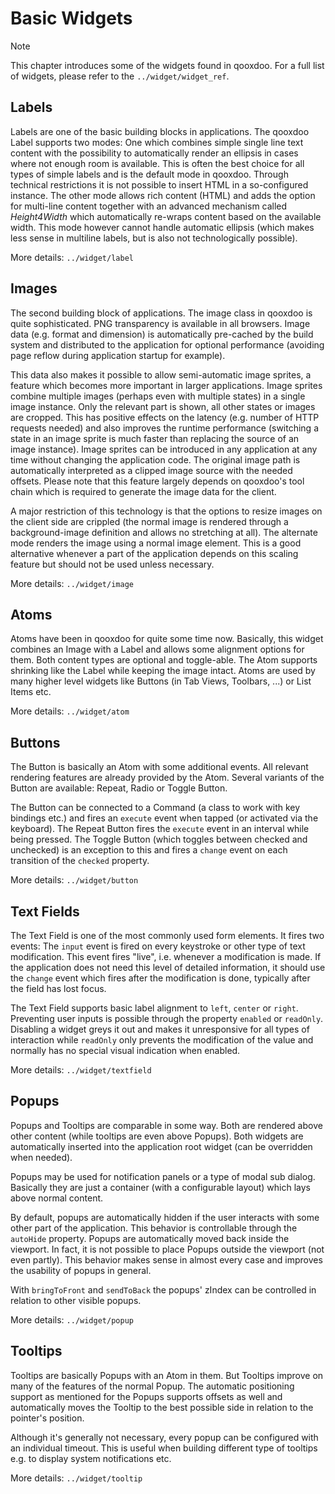 # Basic Widgets

<div class="note">

<div class="admonition-title">

Note

</div>

This chapter introduces some of the widgets found in qooxdoo. For a full
list of widgets, please refer to the `../widget/widget_ref`.

</div>

## Labels

Labels are one of the basic building blocks in applications. The qooxdoo
Label supports two modes: One which combines simple single line text
content with the possibility to automatically render an ellipsis in
cases where not enough room is available. This is often the best choice
for all types of simple labels and is the default mode in qooxdoo.
Through technical restrictions it is not possible to insert HTML in a
so-configured instance. The other mode allows rich content (HTML) and
adds the option for multi-line content together with an advanced
mechanism called *Height4Width* which automatically re-wraps content
based on the available width. This mode however cannot handle automatic
ellipsis (which makes less sense in multiline labels, but is also not
technologically possible).

More details: `../widget/label`

## Images

The second building block of applications. The image class in qooxdoo is
quite sophisticated. PNG transparency is available in all browsers.
Image data (e.g. format and dimension) is automatically pre-cached by
the build system and distributed to the application for optional
performance (avoiding page reflow during application startup for
example).

This data also makes it possible to allow semi-automatic image sprites,
a feature which becomes more important in larger applications. Image
sprites combine multiple images (perhaps even with multiple states) in a
single image instance. Only the relevant part is shown, all other states
or images are cropped. This has positive effects on the latency (e.g.
number of HTTP requests needed) and also improves the runtime
performance (switching a state in an image sprite is much faster than
replacing the source of an image instance). Image sprites can be
introduced in any application at any time without changing the
application code. The original image path is automatically interpreted
as a clipped image source with the needed offsets. Please note that this
feature largely depends on qooxdoo's tool chain which is required to
generate the image data for the client.

A major restriction of this technology is that the options to resize
images on the client side are crippled (the normal image is rendered
through a background-image definition and allows no stretching at all).
The alternate mode renders the image using a normal image element. This
is a good alternative whenever a part of the application depends on this
scaling feature but should not be used unless necessary.

More details: `../widget/image`

## Atoms

Atoms have been in qooxdoo for quite some time now. Basically, this
widget combines an Image with a Label and allows some alignment options
for them. Both content types are optional and toggle-able. The Atom
supports shrinking like the Label while keeping the image intact. Atoms
are used by many higher level widgets like Buttons (in Tab Views,
Toolbars, ...) or List Items etc.

More details: `../widget/atom`

## Buttons

The Button is basically an Atom with some additional events. All
relevant rendering features are already provided by the Atom. Several
variants of the Button are available: Repeat, Radio or Toggle Button.

The Button can be connected to a Command (a class to work with key
bindings etc.) and fires an `execute` event when tapped (or activated
via the keyboard). The Repeat Button fires the `execute` event in an
interval while being pressed. The Toggle Button (which toggles between
checked and unchecked) is an exception to this and fires a `change`
event on each transition of the `checked` property.

More details: `../widget/button`

## Text Fields

The Text Field is one of the most commonly used form elements. It fires
two events: The `input` event is fired on every keystroke or other type
of text modification. This event fires "live", i.e. whenever a
modification is made. If the application does not need this level of
detailed information, it should use the `change` event which fires after
the modification is done, typically after the field has lost focus.

The Text Field supports basic label alignment to `left`, `center` or
`right`. Preventing user inputs is possible through the property
`enabled` or `readOnly`. Disabling a widget greys it out and makes it
unresponsive for all types of interaction while `readOnly` only prevents
the modification of the value and normally has no special visual
indication when enabled.

More details: `../widget/textfield`

## Popups

Popups and Tooltips are comparable in some way. Both are rendered above
other content (while tooltips are even above Popups). Both widgets are
automatically inserted into the application root widget (can be
overridden when needed).

Popups may be used for notification panels or a type of modal sub
dialog. Basically they are just a container (with a configurable layout)
which lays above normal content.

By default, popups are automatically hidden if the user interacts with
some other part of the application. This behavior is controllable
through the `autoHide` property. Popups are automatically moved back
inside the viewport. In fact, it is not possible to place Popups outside
the viewport (not even partly). This behavior makes sense in almost
every case and improves the usability of popups in general.

With `bringToFront` and `sendToBack` the popups' zIndex can be
controlled in relation to other visible popups.

More details: `../widget/popup`

## Tooltips

Tooltips are basically Popups with an Atom in them. But Tooltips improve
on many of the features of the normal Popup. The automatic positioning
support as mentioned for the Popups supports offsets as well and
automatically moves the Tooltip to the best possible side in relation to
the pointer's position.

Although it's generally not necessary, every popup can be configured
with an individual timeout. This is useful when building different type
of tooltips e.g. to display system notifications etc.

More details: `../widget/tooltip`

